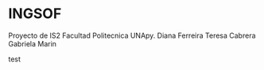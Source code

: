 # INGSOF
Proyecto de IS2 Facultad Politecnica UNApy.
Diana Ferreira
Teresa Cabrera
Gabriela Marin

test
